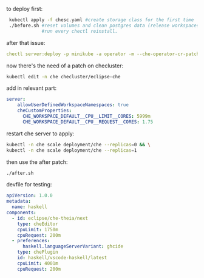to deploy first:
````bash
 kubectl apply -f chesc.yaml #create storage class for the first time 
 ./before.sh #reset volumes and clean postgres data (release workspaces volume without erase)
             #run every chectl reinstall.
````

after that issue:

````yaml
chectl server:deploy -p minikube -a operator -m --che-operator-cr-patch-yaml=operatorpatch.yaml
````

now there's the need of a patch on checluster:
````bash
kubectl edit -n che checluster/eclipse-che
````
add in relevant part:
````yaml
server:
    allowUserDefinedWorkspaceNamespaces: true
    cheCustomProperties:
      CHE_WORKSPACE_DEFAULT__CPU__LIMIT__CORES: 5999m
      CHE_WORKSPACE_DEFAULT__CPU__REQUEST__CORES: 1.75
````

restart che server to apply:
````bash
kubectl -n che scale deployment/che --replicas=0 && \
kubectl -n che scale deployment/che --replicas=1
````

then use the after patch:
````bash
./after.sh
````

devfile for testing:
````yaml
apiVersion: 1.0.0
metadata:
  name: haskell
components:
  - id: eclipse/che-theia/next
    type: cheEditor
    cpuLimit: 1750m
    cpuRequest: 200m
  - preferences:
      haskell.languageServerVariant: ghcide
    type: chePlugin
    id: haskell/vscode-haskell/latest
    cpuLimit: 4001m
    cpuRequest: 200m
````
